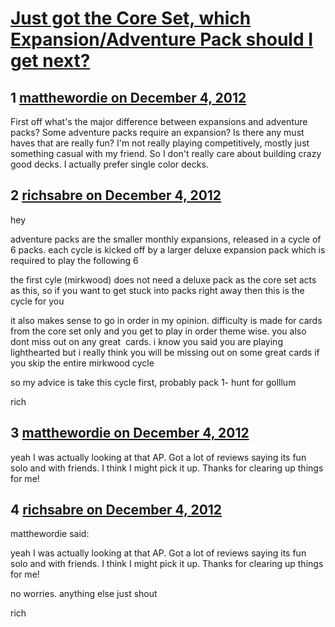 # [Just got the Core Set, which Expansion/Adventure Pack should I get next? ](https://community.fantasyflightgames.com/topic/75107-just-got-the-core-set-which-expansionadventure-pack-should-i-get-next/)

## 1 [matthewordie on December 4, 2012](https://community.fantasyflightgames.com/topic/75107-just-got-the-core-set-which-expansionadventure-pack-should-i-get-next/?do=findComment&comment=730287)

First off what's the major difference between expansions and adventure packs? Some adventure packs require an expansion? Is there any must haves that are really fun? I'm not really playing competitively, mostly just something casual with my friend. So I don't really care about building crazy good decks. I actually prefer single color decks. 

## 2 [richsabre on December 4, 2012](https://community.fantasyflightgames.com/topic/75107-just-got-the-core-set-which-expansionadventure-pack-should-i-get-next/?do=findComment&comment=730292)

hey

adventure packs are the smaller monthly expansions, released in a cycle of 6 packs. each cycle is kicked off by a larger deluxe expansion pack which is required to play the following 6

the first cyle (mirkwood) does not need a deluxe pack as the core set acts as this, so if you want to get stuck into packs right away then this is the cycle for you

it also makes sense to go in order in my opinion. difficulty is made for cards from the core set only and you get to play in order theme wise. you also dont miss out on any great  cards. i know you said you are playing lighthearted but i really think you will be missing out on some great cards if you skip the entire mirkwood cycle

so my advice is take this cycle first, probably pack 1- hunt for golllum

rich

## 3 [matthewordie on December 4, 2012](https://community.fantasyflightgames.com/topic/75107-just-got-the-core-set-which-expansionadventure-pack-should-i-get-next/?do=findComment&comment=730305)

yeah I was actually looking at that AP. Got a lot of reviews saying its fun solo and with friends. I think I might pick it up. Thanks for clearing up things for me! 

## 4 [richsabre on December 4, 2012](https://community.fantasyflightgames.com/topic/75107-just-got-the-core-set-which-expansionadventure-pack-should-i-get-next/?do=findComment&comment=730314)

matthewordie said:

yeah I was actually looking at that AP. Got a lot of reviews saying its fun solo and with friends. I think I might pick it up. Thanks for clearing up things for me! 



no worries. anything else just shout

rich

